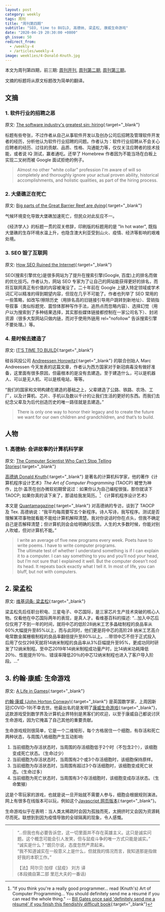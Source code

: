 ```yaml
---
layout: post
category: weekly
tags: 周刊
title: "周刊第四期"
subtitle: "SEO, time to BUILD, 高德纳, 梁孟松, 康威生命游戏"
date: "2020-04-19 20:30:00 +0800"
gh_issue: 50
redirect_from:
  - /weekly-4
  - /articles/weekly-4
image: weeklies/4-Donald-Knuth.jpg
---
```


本文为周刊第四期，前三期: [周刊开刊](/weekly-1), [周刊第二期](/weekly-2), [周刊第三期](/weekly-3)。

文摘的标题将从原文标题改为简单的翻译。

## 文摘

### 1. 软件行业的招聘之恶

原文: [The software industry's greatest sin: hiring](https://www.neilwithdata.com/developer-hiring){:target="_blank"}

标题有些夸张，不过作者从自己从事软件开发以及创办公司后招聘及管理软件开发者的经历，分析他认为软件行业招聘的问题。作者认为：软件行业招聘从不会关心应聘者的经历、过往的贡献、品质、性格、沟通能力等，仅仅关注应聘者的技术技能，或者说 IQ 测试，赢者通吃。还举了 Homebrew 作者因为不能当场在白板上实现二叉树而被 Google 面试拒绝的例子。

> Almost no other "white collar" profession I'm aware of will so completely and thoroughly ignore your actual proven ability, historical accomplishments, and holistic qualities, as part of the hiring process.

### 2. 大堡礁正在死亡

原文: [Big parts of the Great Barrier Reef are dying](https://www.economist.com/asia/2020/04/18/big-parts-of-the-great-barrier-reef-are-dying){:target="_blank"}

气候环境变化导致大堡礁加速死亡，但民众对此反应不一。

《经济学人》的标题一贯的双关修辞，印刷版的标题用的是 "In hot water", 既指大堡礁的生存环境水温上升，也隐含澳大利亚受到山火、疫情、经济等影响的艰难处境。

### 3. SEO 毁了互联网

原文: [How SEO Ruined the Internet](https://www.superhighway98.com/seo){:target="_blank"}

SEO(搜索引擎优化)是很多网站为了提升在搜索引擎(Google, 百度)上的排名而做的优化技巧。作者认为，网站 SEO 专家为了让自己的网站能获得更好的排名，而将互联网真正有价值的内容被淹没了。二十年前在 Google 上键入特定领域或学术词汇可以精准的得到期望内容，但现在几乎不可能了。作者也列举了 SEO 常用的一些策略，如改写/擦除历史（用排名高的旧链接引导用户跳转到新地址）、营销指导叙事（类似标题党、震惊体那种写作手法，追热点而忽略内容）、选择幻觉（用户以为搜索到了多种结果选择，其实那些媒体链接都控制在一家公司名下）、封闭资源（很多大型网站只做内链，而对于使用外链用 rel="nofollow" 告诉搜索引擎不要处理。）等。

### 4. 是时候去建造了

原文: [IT’S TIME TO BUILD](https://a16z.com/2020/04/18/its-time-to-build/){:target="_blank"}

硅谷风投公司 [Andreessen Horowitz](https://a16z.com/){:target="_blank"} 的联合创始人 Marc Andreessen 今天发表的这篇文章，作者认为西方国家对于新冠病毒没有做好准备，这里面有很多原因，但最根本的是没有去建造。至于建造什么，可以是机器人、可以是无人机、可以是核电站，等等。

“我们的国家和文明构建在建造的基础之上，父辈建造了公路、铁路、农场、工厂，以及计算机、芯片、手机以及数以千计的让我们生活的更好的东西。而我们去纪念父辈及为后代创造历史的唯一路径就是去建造。”

> There is only one way to honor their legacy and to create the future we want for our own children and grandchildren, and that’s to build.

## 人物

### 1. 高德纳: 会讲故事的计算机科学家

原文: [The Computer Scientist Who Can’t Stop Telling Stories](https://www.quantamagazine.org/computer-scientist-donald-knuth-cant-stop-telling-stories-20200416/){:target="_blank"}

[高德纳 Donald Knuth](https://en.wikipedia.org/wiki/Donald_Knuth){:target="_blank"} 是著名的计算机科学家，他的著作《计算机程序设计艺术》*The Art of Computer Programming* (TAOCP) 被誉为神作，比尔·盖茨在创办微软初期曾说过：如果你认为自己编程很强，那你就读下 TAOCP; 如果你真的读下来了，那请给我发简历。[^1] 《计算机程序设计艺术》

本文是 [Quantamagazine](https://www.quantamagazine.org/){:target="_blank"} 对高德纳的专访，谈到了 TAOCP 及 Tex. 高德纳说：“我平均每周要写五个新程序。诗人写诗，我写程序。测试是否理解某项事物就看能不能给计算机解释清楚。我对你说话时你在点头，但我不确定自己是否解释清楚；但计算机则会会给明确的反馈。人生的大多数时候，你能对别人吹嘘，但对计算机不能。”

> I write an average of five new programs every week. Poets have to write poems. I have to write computer programs.   
> The ultimate test of whether I understand something is if I can explain it to a computer. I can say something to you and you’ll nod your head, but I’m not sure that I explained it well. But the computer doesn’t nod its head. It repeats back exactly what I tell it. In most of life, you can bluff, but not with computers.

## 2. 梁孟松

原文: [维基词条: 梁孟松](https://zh.wikipedia.org/wiki/%E6%A2%81%E5%AD%9F%E6%9D%BE){:target="_blank"}

梁孟松先后任职台积电、三星电子、中芯国际，是三家芯片生产技术突破的核心人物。仅看他在中芯国际两年的表现，是真人才。看维基百科的描述: “...加入中芯后仅仅用了不到一年的时间，就将中芯的低阶28纳米工艺多晶硅制程的良品率从60%大幅提升至85%以上，而与此同时，他们更是将中芯的高阶28 纳米工艺高介电常数金属栅极制程的良品率翻倍提升至80%以上。...带领中芯不但于正式投入后用了仅仅298天就将14纳米制程的良品率从3%巨幅提升至95%，更成功同时研发了12纳米制程。至中芯2019年14纳米制程成功量产时，比14纳米功耗降低20％、性能提升10％、错误率降低20％的中芯12纳米制程也进入了客户导入阶段。...”

## 3. 约翰·康威: 生命游戏

原文: [A Life in Games](https://www.quantamagazine.org/john-conways-life-in-games-20150828/){:target="_blank"}

[约翰·康威 (John Horton Conway)](https://zh.wikipedia.org/wiki/%E7%B4%84%E7%BF%B0%C2%B7%E4%BD%95%E9%A0%93%C2%B7%E5%BA%B7%E5%A8%81){:target="_blank"} 是英国数学家，上周因新冠(COVID-19)不幸去世。他最出名的是发明了[康威生命游戏](https://zh.wikipedia.org/wiki/%E5%BA%B7%E5%A8%81%E7%94%9F%E5%91%BD%E6%B8%B8%E6%88%8F){:target="_blank"}，这款游戏受到数学界及计算机业界特别是黑客们的欢迎，以至于康威自己都说讨厌生命游戏，因为它掩盖了自己其他的重要贡献。

生命游戏规则很简单，它是一个二维矩形，每个方格居住一个细胞，有存活和死亡两种状态，与周围八格细胞产生互动影响:

1. 当前细胞为存活状态时，当周围的存活细胞低于2个时（不包含2个），该细胞变成死亡状态。（生命过少）
2. 当前细胞为存活状态时，当周围有2个或3个存活细胞时，该细胞保持原样。
3. 当前细胞为存活状态时，当周围有超过3个存活细胞时，该细胞变成死亡状态。（生命过多）
4. 当前细胞为死亡状态时，当周围有3个存活细胞时，该细胞变成存活状态。（生命繁殖）

这是个零玩家的游戏，也就是说一旦开始就不需要人参与，细胞会根据规则演进。网上有很多在线版本可以玩，例如这个[Javascript 网页版本](http://nealwang.net/JustForFun/GameOfLife.html){:target="_blank"}。

生命游戏似乎在表明：当人类太稀疏时会因为孤独而死，太拥挤时又会因为资源耗尽而死。联想到到因为疫情导致的全球隔离的现象，令人感慨。

*********************************************

> “...但我也有必要告诉您，这一切里面并不存在英雄主义。这只是诚实问题。这个概念可能会引人发笑，但与鼠疫斗争的唯一方式只能是诚实。”    
> “诚实是什么？”朗贝尔说，态度忽然严肃起来。    
> “我不知道诚实在一般意义上是什么，但就我的情况而言，我知道那是指做好我的本职工作。”    
>
> 【法】阿尔贝·加缪《鼠疫》 刘方 译   
>  (本段摘自第二部 里厄大夫的一番话)

[^1]: "If you think you're a really good programmer... read (Knuth's) Art of Computer Programming... You should definitely send me a résumé if you can read the whole thing." -- [Bill Gates once said 'definitely send me a résumé' if you finish this fiendishly difficult book](https://www.businessinsider.com/bill-gates-loves-donald-knuth-the-art-of-computer-programming-2016-4){:target="_blank"}
